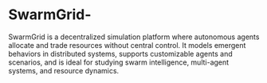 # SwarmGrid-
SwarmGrid is a decentralized simulation platform where autonomous agents allocate and trade resources without central control. It models emergent behaviors in distributed systems, supports customizable agents and scenarios, and is ideal for studying swarm intelligence, multi-agent systems, and resource dynamics.
